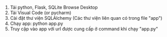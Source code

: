 1. Tải python, Flask, SQLite Browse Desktop
2. Tải Visual Code (or pycharm)
3. Cài đặt thư viện SQLAlchemy (Các thư viện liên quan có trong file "app")
4. Chạy app: python app.py
5. Truy cập vào app với url được cung cấp ở command khi chạy "app.py"
